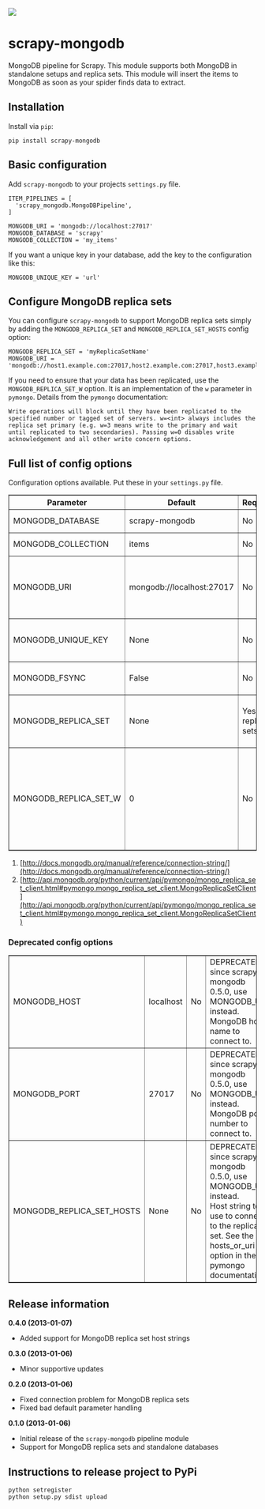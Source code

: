 <a href='https://travis-ci.org/sebdah/scrapy-mongodb'><img src='https://secure.travis-ci.org/sebdah/scrapy-mongodb.png?branch=master'></a>

scrapy-mongodb
==============
MongoDB pipeline for Scrapy. This module supports both MongoDB in standalone setups and replica sets. This module will insert the items to MongoDB as soon as your spider finds data to extract.

Installation
------------
Install via `pip`:

    pip install scrapy-mongodb

Basic configuration
-------------------
Add `scrapy-mongodb` to your projects `settings.py` file.

    ITEM_PIPELINES = [
      'scrapy_mongodb.MongoDBPipeline',
    ]

    MONGODB_URI = 'mongodb://localhost:27017'
    MONGODB_DATABASE = 'scrapy'
    MONGODB_COLLECTION = 'my_items'

If you want a unique key in your database, add the key to the configuration like this:

    MONGODB_UNIQUE_KEY = 'url'

Configure MongoDB replica sets
------------------------------
You can configure `scrapy-mongodb` to support MongoDB replica sets simply by adding the `MONGODB_REPLICA_SET` and `MONGODB_REPLICA_SET_HOSTS` config option:

    MONGODB_REPLICA_SET = 'myReplicaSetName'
    MONGODB_URI = 'mongodb://host1.example.com:27017,host2.example.com:27017,host3.example.com:27017'

If you need to ensure that your data has been replicated, use the `MONGODB_REPLICA_SET_W` option. It is an implementation of the `w` parameter in `pymongo`. Details from the `pymongo` documentation:

    Write operations will block until they have been replicated to the specified number or tagged set of servers. w=<int> always includes the replica set primary (e.g. w=3 means write to the primary and wait until replicated to two secondaries). Passing w=0 disables write acknowledgement and all other write concern options.

Full list of config options
---------------------------
Configuration options available. Put these in your `settings.py` file.

<table border='1'>
    <tr>
        <th>Parameter</th>
        <th>Default</th>
        <th>Required?</th>
        <th>Description</th>
    </tr>
    <tr>
        <td>MONGODB_DATABASE</td>
        <td>scrapy-mongodb</td>
        <td>No</td>
        <td>Database name to use. Does not need to exist.</td>
    </tr>
    <tr>
        <td>MONGODB_COLLECTION</td>
        <td>items</td>
        <td>No</td>
        <td>Collection within the database to use. Does not need to exist.</td>
    </tr>
    <tr>
        <td>MONGODB_URI</td>
        <td>mongodb://localhost:27017</td>
        <td>No</td>
        <td>
            Add the URI to the MongoDB instance or replica set you want to connect to. It must start with mongodb://. See more in the MongoDB docs 1). Some example strings:<br />
            mongodb://user:pass@host:port<br />
            mongodb://user:pass@host:port,host2:port2,
        </td>
    </tr>
    <tr>
        <td>MONGODB_UNIQUE_KEY</td>
        <td>None</td>
        <td>No</td>
        <td>
            If you want to have a unique key in the database, enter the key name here. scrapy-mongodb will ensure the key is properly indexed.
        </td>
    </tr>
    <tr>
        <td>MONGODB_FSYNC</td>
        <td>False</td>
        <td>No</td>
        <td>
            If this is set to True it forces MongoDB to wait for all files to be synced before returning.
        </td>
    </tr>
    <tr>
        <td>MONGODB_REPLICA_SET</td>
        <td>None</td>
        <td>Yes, for replica sets</td>
        <td>
            Set this if you want to enable replica set support. The option should be given the name of the replica set you want to connect to. MONGODB_HOST and MONGODB_PORT should point at your config server.
        </td>
    </tr>
    <tr>
        <td>MONGODB_REPLICA_SET_W</td>
        <td>0</td>
        <td>No</td>
        <td>
            Best described in the pymongo documentation 2):<br/>
            Write operations will block until they have been replicated to the specified number or tagged set of servers. w=<int> always includes the replica set primary (e.g. w=3 means write to the primary and wait until replicated to two secondaries). Passing w=0 disables write acknowledgement and all other write concern options.
        </td>
    </tr>
</table>

1. [http://docs.mongodb.org/manual/reference/connection-string/](http://docs.mongodb.org/manual/reference/connection-string/)
2. [http://api.mongodb.org/python/current/api/pymongo/mongo_replica_set_client.html#pymongo.mongo_replica_set_client.MongoReplicaSetClient](http://api.mongodb.org/python/current/api/pymongo/mongo_replica_set_client.html#pymongo.mongo_replica_set_client.MongoReplicaSetClient)

### Deprecated config options

<table border='1'>
    <tr>
        <td>MONGODB_HOST</td>
        <td>localhost</td>
        <td>No</td>
        <td>
            DEPRECATED since scrapy-mongodb 0.5.0, use MONGODB_URI instead.<br />
            MongoDB host name to connect to.
        </td>
    </tr>
    <tr>
        <td>MONGODB_PORT</td>
        <td>27017</td>
        <td>No</td>
        <td>
            DEPRECATED since scrapy-mongodb 0.5.0, use MONGODB_URI instead.<br />
            MongoDB port number to connect to.
        </td>
    </tr>
    <tr>
        <td>MONGODB_REPLICA_SET_HOSTS</td>
        <td>None</td>
        <td>No</td>
        <td>
            DEPRECATED since scrapy-mongodb 0.5.0, use MONGODB_URI instead.<br />
            Host string to use to connect to the replica set. See the hosts_or_uri option in the pymongo documentation.
        </td>
    </tr>
</table>

Release information
-------------------
**0.4.0 (2013-01-07)**
- Added support for MongoDB replica set host strings

**0.3.0 (2013-01-06)**
- Minor supportive updates

**0.2.0 (2013-01-06)**
- Fixed connection problem for MongoDB replica sets
- Fixed bad default parameter handling

**0.1.0 (2013-01-06)**
- Initial release of the `scrapy-mongodb` pipeline module
- Support for MongoDB replica sets and standalone databases

Instructions to release project to PyPi
---------------------------------------

    python setregister
    python setup.py sdist upload

